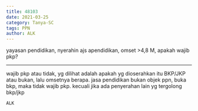 ```yaml
---
title: 48103
date: 2021-03-25
category: Tanya-SC
tags: PPN
author: ALK
---
```


yayasan pendidikan, nyerahin ajs apendidikan, omset >4,8 M, apakah wajib pkp?

---

wajib pkp atau tidak, yg dilihat adalah apakah yg dioserahkan itu BKP/JKP atau bukan, lalu omsetnya berapa. jasa pendidikan bukan objek ppn, buka bkp, maka tidak wajib pkp. kecuali jika ada penyerahan lain yg tergolong bkp/jkp

`ALK`
